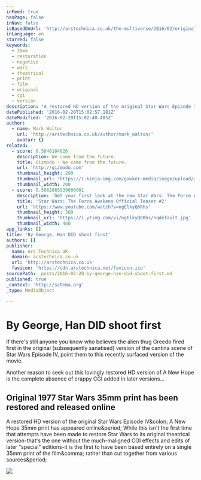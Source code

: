 ```yaml
---
inFeed: true
hasPage: false
inNav: false
isBasedOnUrl: 'http://arstechnica.co.uk/the-multiverse/2016/02/original-1977-star-wars-35mm-print-has-been-restored-and-released-online/'
inLanguage: en
starred: false
keywords:
  - 35mm
  - restoration
  - negative
  - wars
  - theatrical
  - print
  - film
  - original
  - cgi
  - version
description: "A restored HD version of the original Star Wars Episode IV: A New Hope 35mm print has appeared online. While this isn't the first time that attempts have been made to restore Star Wars to its original theatrical version-that's the one without the much-maligned CGI effects and edits of later \"special\" editions-it is the first to have been based entirely on a single 35mm print of the film, rather than cut together from various sources."
datePublished: '2016-02-20T15:02:57.181Z'
dateModified: '2016-02-20T15:02:40.485Z'
author:
  - name: Mark Walton
    url: 'http://arstechnica.co.uk/author/mark_walton/'
    avatar: {}
related:
  - score: 0.5846104026
    description: We come from the future.
    title: Gizmodo - We come from the future.
    url: 'http://gizmodo.com'
    thumbnail_height: 200
    thumbnail_url: 'https://i.kinja-img.com/gawker-media/image/upload/s---erriNCS--/c_fill,fl_progressive,g_center,h_200,q_80,w_200/fdj3buryz5nuzyf2k620.png'
    thumbnail_width: 200
  - score: 0.5062665939000001
    description: 'Get your first look at the new Star Wars: The Force Awakens teaser #2! Lucasfilm and visionary director J.J. Abrams join forces to take you back again to a galaxy far, far away as "Star Wars" returns to the big screen with "Star Wars: The Force Awakens."'
    title: 'Star Wars: The Force Awakens Official Teaser #2'
    url: 'https://www.youtube.com/watch?v=ngElkyQ6Rhs'
    thumbnail_height: 360
    thumbnail_url: 'https://i.ytimg.com/vi/ngElkyQ6Rhs/hqdefault.jpg'
    thumbnail_width: 480
app_links: []
title: 'By George, Han DID shoot first'
authors: []
publisher:
  name: Ars Technica UK
  domain: arstechnica.co.uk
  url: 'http://arstechnica.co.uk'
  favicon: 'https://cdn.arstechnica.net/favicon.ico'
sourcePath: _posts/2016-02-20-by-george-han-did-shoot-first.md
published: true
_context: 'http://schema.org'
_type: MediaObject

---
```

# By George, Han DID shoot first

If there's still anyone you know who believes the alien thug Greedo fired first in the original (subsequently sanatised) version of the cantina scene of Star Wars Episode IV, point them to this recently surfaced version of the movie.

Another reason to seek out this lovingly restored HD version of A New Hope is the complete absence of crappy CGI added in later versions...

<article style=""><h1>Original 1977 Star Wars 35mm print has been restored and released online</h1><p>A restored HD version of the original Star Wars Episode IV&amp;colon; A New Hope 35mm print has appeared online&amp;period; While this isn't the first time that attempts have been made to restore Star Wars to its original theatrical version-that's the one without the much-maligned CGI effects and edits of later "special" editions-it is the first to have been based entirely on a single 35mm print of the film&amp;comma; rather than cut together from various sources&amp;period;</p><img src="http://cdn.arstechnica.net/wp-content/uploads/sites/3/2016/02/Starwars-640x360.jpg" /></article>